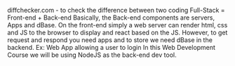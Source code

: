 diffchecker.com - to check the difference between two coding
Full-Stack = Front-end + Back-end
Basically, the Back-end components are servers, Apps and dBase. 
On the front-end simply a web server can render html, css and JS to the browser to display and react based on the JS. However, to get request and respond you need apps and to store we need dBase in the backend.
Ex: Web App allowing a user to login
In this Web Development Course we will be using NodeJS as the back-end dev tool.
